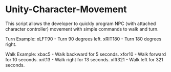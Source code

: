 # Unity-Character-Movement
This script allows the developer to quickly program NPC (with attached character controller) movement with simple commands to walk and turn.

Turn Example:
xLFT90 - Turn 90 degrees left.
xRIT180 - Turn 180 degrees right.

Walk Example:
xbac5 - Walk backward for 5 seconds.
xfor10 - Walk forward for 10 seconds.
xrit13 - Walk right for 13 seconds.
xlft321 - Walk left for 321 seconds.
